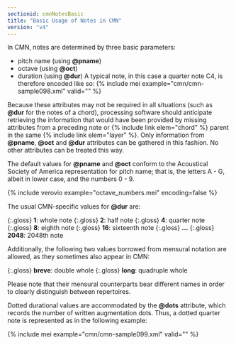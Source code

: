 ```yaml
---
sectionid: cmnNotesBasic
title: "Basic Usage of Notes in CMN"
version: "v4"
---
```


In CMN, notes are determined by three basic parameters:

- pitch name (using **@pname**)
- octave (using **@oct**)
- duration (using **@dur**)
A typical note, in this case a quarter note C4, is therefore encoded like so:
{% include mei example="cmn/cmn-sample098.xml" valid="" %}

Because these attributes may not be required in all situations (such as **@dur** for the notes of a chord), processing software should anticipate retrieving the information that would have been provided by missing attributes from a preceding note or {% include link elem="chord" %} parent in the same {% include link elem="layer" %}. Only information from **@pname**, **@oct** and **@dur** attributes can be gathered in this fashion. No other attributes can be treated this way.

The default values for **@pname** and **@oct** conform to the Acoustical Society of America representation for pitch name; that is, the letters A - G, albeit in lower case, and the numbers 0 - 9.

{% include verovio example="octave_numbers.mei" encoding=false %}

The usual CMN-specific values for **@dur** are:

{:.gloss}
**1**: whole note
{:.gloss}
**2**: half note
{:.gloss}
**4**: quarter note
{:.gloss}
**8**: eighth note
{:.gloss}
**16**: sixteenth note
{:.gloss}
**…**
{:.gloss}
**2048**: 2048th note

Additionally, the following two values borrowed from mensural notation are allowed, as they sometimes also appear in CMN:

{:.gloss}
**breve**: double whole
{:.gloss}
**long**: quadruple whole

Please note that their mensural counterparts bear different names in order to clearly distinguish between repertoires.

Dotted durational values are accommodated by the **@dots** attribute, which records the number of written augmentation dots. Thus, a dotted quarter note is represented as in the following example:

{% include mei example="cmn/cmn-sample099.xml" valid="" %}
